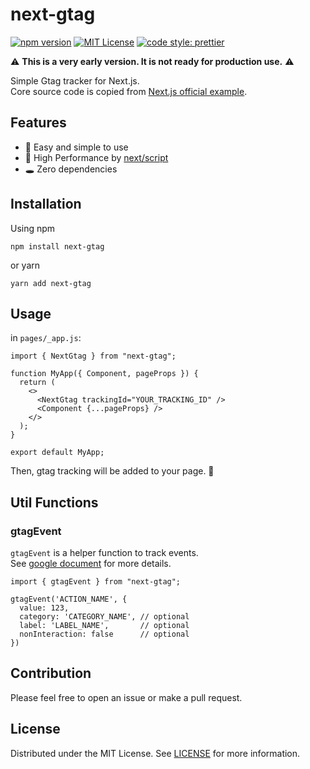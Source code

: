 # next-gtag
[![npm version](https://badge.fury.io/js/<PACKAGE_NAME>.svg)](http://badge.fury.io/js/next-gtag)
[![MIT License](http://img.shields.io/badge/license-MIT-blue.svg?style=flat)](LICENSE)
[![code style: prettier](https://img.shields.io/badge/code_style-prettier-ff69b4.svg)](https://github.com/prettier/prettier)

⚠️ **This is a very early version. It is not ready for production use.** ⚠️

Simple Gtag tracker for Next.js.  
Core source code is copied from [Next.js official example](https://github.com/vercel/next.js/tree/canary/examples/with-google-analytics).

## Features
- 👋 Easy and simple to use
- 🚀 High Performance by [next/script](https://nextjs.org/docs/api-reference/next/script)
- 🕳 Zero dependencies

## Installation
Using npm
```
npm install next-gtag
```

or yarn
```
yarn add next-gtag
```

## Usage
in `pages/_app.js`:
```tsx
import { NextGtag } from "next-gtag";

function MyApp({ Component, pageProps }) {
  return (
    <>
      <NextGtag trackingId="YOUR_TRACKING_ID" />
      <Component {...pageProps} />
    </>
  );
}

export default MyApp;
```

Then, gtag tracking will be added to your page. 🥳

## Util Functions
### gtagEvent
`gtagEvent` is a helper function to track events.  
See [google document](https://developers.google.com/analytics/devguides/collection/gtagjs/events) for more details.

```tsx
import { gtagEvent } from "next-gtag";

gtagEvent('ACTION_NAME', {
  value: 123,
  category: 'CATEGORY_NAME', // optional
  label: 'LABEL_NAME',       // optional
  nonInteraction: false      // optional
})
```

## Contribution
Please feel free to open an issue or make a pull request.

## License
Distributed under the MIT License. See [LICENSE](./LICENSE) for more information.

